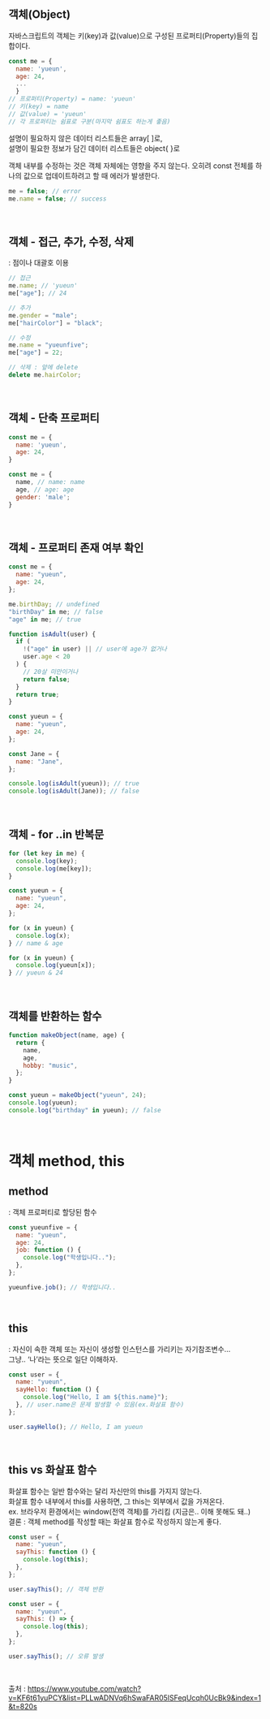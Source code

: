 ## 객체(Object)

자바스크립트의 객체는 키(key)과 값(value)으로 구성된 프로퍼티(Property)들의 집합이다.

```javascript
const me = {
  name: 'yueun',
  age: 24,
  ...
  }
// 프로퍼티(Property) = name: 'yueun'
// 키(key) = name
// 값(value) = 'yueun'
// 각 프로퍼티는 쉼표로 구분(마지막 쉼표도 하는게 좋음)
```

설명이 필요하지 않은 데이터 리스트들은 array[ ]로,  
설명이 필요한 정보가 담긴 데이터 리스트들은 object{ }로

객체 내부를 수정하는 것은 객체 자체에는 영향을 주지 않는다. 오히려 const 전체를 하나의 값으로 업데이트하려고 할 때 에러가 발생한다.

```javascript
me = false; // error
me.name = false; // success
```

<br>

## 객체 - 접근, 추가, 수정, 삭제

: 점이나 대괄호 이용

```javascript
// 접근
me.name; // 'yueun'
me["age"]; // 24

// 추가
me.gender = "male";
me["hairColor"] = "black";

// 수정
me.name = "yueunfive";
me["age"] = 22;

// 삭제 : 앞에 delete
delete me.hairColor;
```

  <br>

## 객체 - 단축 프로퍼티

```javascript
const me = {
  name: 'yueun',
  age: 24,
}

const me = {
  name, // name: name
  age, // age: age
  gender: 'male';
}
```

  <br>

## 객체 - 프로퍼티 존재 여부 확인

```javascript
const me = {
  name: "yueun",
  age: 24,
};

me.birthDay; // undefined
"birthDay" in me; // false
"age" in me; // true
```

```javascript
function isAdult(user) {
  if (
    !("age" in user) || // user에 age가 없거나
    user.age < 20
  ) {
    // 20살 미만이거나
    return false;
  }
  return true;
}

const yueun = {
  name: "yueun",
  age: 24,
};

const Jane = {
  name: "Jane",
};

console.log(isAdult(yueun)); // true
console.log(isAdult(Jane)); // false
```

  <br>

## 객체 - for ..in 반복문

```javascript
for (let key in me) {
  console.log(key);
  console.log(me[key]);
}
```

```javascript
const yueun = {
  name: "yueun",
  age: 24,
};

for (x in yueun) {
  console.log(x);
} // name & age

for (x in yueun) {
  console.log(yueun[x]);
} // yueun & 24
```

  <br>

## 객체를 반환하는 함수

```javascript
function makeObject(name, age) {
  return {
    name,
    age,
    hobby: "music",
  };
}

const yueun = makeObject("yueun", 24);
console.log(yueun);
console.log("birthday" in yueun); // false
```

  <br>
  
# 객체 method, this

## method

: 객체 프로퍼티로 할당된 함수

```javascript
const yueunfive = {
  name: "yueun",
  age: 24,
  job: function () {
    console.log("학생입니다..");
  },
};

yueunfive.job(); // 학생입니다..
```

  <br>

## this

: 자신이 속한 객체 또는 자신이 생성할 인스턴스를 가리키는 자기참조변수…  
그냥.. ‘나’라는 뜻으로 일단 이해하자.

```javascript
const user = {
  name: "yueun",
  sayHello: function () {
    console.log("Hello, I am ${this.name}");
  }, // user.name은 문제 발생할 수 있음(ex.화살표 함수)
};

user.sayHello(); // Hello, I am yueun
```

<br>

## this vs 화살표 함수

화살표 함수는 일반 함수와는 달리 자신만의 this를 가지지 않는다.  
화살표 함수 내부에서 this를 사용하면, 그 this는 외부에서 값을 가져온다.  
ex. 브라우저 환경에서는 window(전역 객체)를 가리킴 (지금은.. 이해 못해도 돼..)  
결론 : 객체 method를 작성할 때는 화살표 함수로 작성하지 않는게 좋다.

```javascript
const user = {
  name: "yueun",
  sayThis: function () {
    console.log(this);
  },
};

user.sayThis(); // 객체 반환
```

```jsx
const user = {
  name: "yueun",
  sayThis: () => {
    console.log(this);
  },
};

user.sayThis(); // 오류 발생
```

<br>

출처 : https://www.youtube.com/watch?v=KF6t61yuPCY&list=PLLwADNVq6hSwaFAR05lSFeqUcqh0UcBk9&index=1&t=820s
